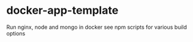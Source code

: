 # docker-app-template
Run nginx, node and mongo in docker
see npm scripts for various build options
